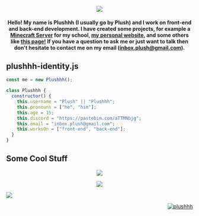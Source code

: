 
  <p align="center">
  <img src="https://i.imgur.com/LKYi4tC.png"
       </p>
 
<h4 align="center">
  Hello! My name is Plushhh (I usually go by Plush) and I work on front-end and back-end development. I have created some projects, for example a <a href="https://bit.ly/PlushBSMPsite">Minecraft Server</a> for my school, <a href="https://e-z.bio/plush">my personal website</a>, and some others like <a href="https://bit.ly/PlushGithub">this page!</a> If you have a question to ask me or just want to talk then don't hesitate to contact me on my email (<a href="mailto:inbox.plush@gmail.com?subject=Hello good friend c;">inbox.plush@gmail.com</a>).
</h4>

## plushhh-identity.js


```javascript
const me = new Plushhh();

class Plushhh {
  constructor() {
    this.username = "Plush" || "Plushhh";
    this.pronouns = ["he", "him"];
    this.age = 15;
    this.discord = "https://pastebin.com/aTTMNbjg";
    this.email = "inbox.plush@gmail.com";
    this.worksOn = ["front-end", "back-end"];
  }
}

```

## Some Cool Stuff

<p align="center">
<a href="https://bit.ly/3AsIOvV"><img align="center" src="https://spotify-github-profile.vercel.app/api/view?uid=5ozbts1j3eei3oboisy3vh2ij&cover_image=true&theme=default&bar_color=c9c9c9&bar_color_cover=true" /></a>
</p>

<p align="center">
<a href="https://bit.ly/3bH4fz1"><img align="center" src="https://github-readme-stats.vercel.app/api/top-langs/?username=anuraghazra&layout=compact&theme=tokyonight" /></a>
</p>

![](https://hit.yhype.me/github/profile?user_id=97463415)

<p align="right">
<a href="https://bit.ly/3bH4fz1"><img src="https://komarev.com/ghpvc/?username=Plushhhy&label=Profile%20views&color=blueviolet&style=flat" alt="plushhh" /></p>
<br>
